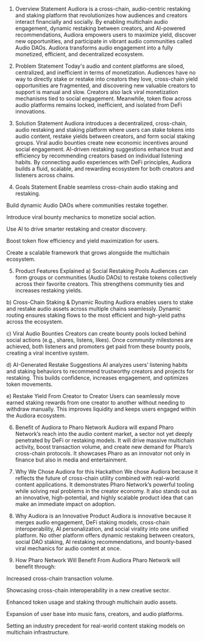 1) Overview Statement
Audiora is a cross-chain, audio-centric restaking and staking platform that revolutionizes how audiences and creators interact financially and socially. By enabling multichain audio engagement, dynamic restaking between creators, and AI-powered recommendations, Audiora empowers users to maximize yield, discover new opportunities, and participate in vibrant audio communities called Audio DAOs. Audiora transforms audio engagement into a fully monetized, efficient, and decentralized ecosystem.

2) Problem Statement
Today's audio and content platforms are siloed, centralized, and inefficient in terms of monetization. Audiences have no way to directly stake or restake into creators they love, cross-chain yield opportunities are fragmented, and discovering new valuable creators to support is manual and slow. Creators also lack viral monetization mechanisms tied to social engagement. Meanwhile, token flow across audio platforms remains locked, inefficient, and isolated from DeFi innovations.

3) Solution Statement
Audiora introduces a decentralized, cross-chain, audio restaking and staking platform where users can stake tokens into audio content, restake yields between creators, and form social staking groups. Viral audio bounties create new economic incentives around social engagement. AI-driven restaking suggestions enhance trust and efficiency by recommending creators based on individual listening habits. By connecting audio experiences with DeFi principles, Audiora builds a fluid, scalable, and rewarding ecosystem for both creators and listeners across chains.

4) Goals Statement
Enable seamless cross-chain audio staking and restaking.

Build dynamic Audio DAOs where communities restake together.

Introduce viral bounty mechanics to monetize social action.

Use AI to drive smarter restaking and creator discovery.

Boost token flow efficiency and yield maximization for users.

Create a scalable framework that grows alongside the multichain ecosystem.

5) Product Features Explained
a) Social Restaking Pools
Audiences can form groups or communities (Audio DAOs) to restake tokens collectively across their favorite creators. This strengthens community ties and increases restaking yields.

b) Cross-Chain Staking & Dynamic Routing
Audiora enables users to stake and restake audio assets across multiple chains seamlessly. Dynamic routing ensures staking flows to the most efficient and high-yield paths across the ecosystem.

c) Viral Audio Bounties
Creators can create bounty pools locked behind social actions (e.g., shares, listens, likes). Once community milestones are achieved, both listeners and promoters get paid from these bounty pools, creating a viral incentive system.

d) AI-Generated Restake Suggestions
AI analyzes users’ listening habits and staking behaviors to recommend trustworthy creators and projects for restaking. This builds confidence, increases engagement, and optimizes token movements.

e) Restake Yield From Creator to Creator
Users can seamlessly move earned staking rewards from one creator to another without needing to withdraw manually. This improves liquidity and keeps users engaged within the Audiora ecosystem.

6) Benefit of Audiora to Pharo Network
Audiora will expand Pharo Network’s reach into the audio content market, a sector not yet deeply penetrated by DeFi or restaking models. It will drive massive multichain activity, boost transaction volume, and create new demand for Pharo’s cross-chain protocols. It showcases Pharo as an innovator not only in finance but also in media and entertainment.

7) Why We Chose Audiora for this Hackathon
We chose Audiora because it reflects the future of cross-chain utility combined with real-world content applications. It demonstrates Pharo Network’s powerful tooling while solving real problems in the creator economy. It also stands out as an innovative, high-potential, and highly scalable product idea that can make an immediate impact on adoption.

8) Why Audiora is an Innovative Product
Audiora is innovative because it merges audio engagement, DeFi staking models, cross-chain interoperability, AI personalization, and social virality into one unified platform. No other platform offers dynamic restaking between creators, social DAO staking, AI restaking recommendations, and bounty-based viral mechanics for audio content at once.

9) How Pharo Network Will Benefit From Audiora
Pharo Network will benefit through:

Increased cross-chain transaction volume.

Showcasing cross-chain interoperability in a new creative sector.

Enhanced token usage and staking through multichain audio assets.

Expansion of user base into music fans, creators, and audio platforms.

Setting an industry precedent for real-world content staking models on multichain infrastructure.
